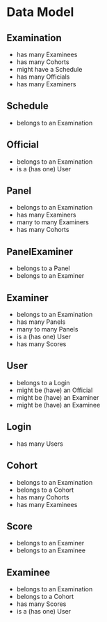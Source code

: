 # Data Model

## Examination

- has many Examinees
- has many Cohorts
- might have a Schedule
- has many Officials
- has many Examiners

## Schedule

- belongs to an Examination

## Official

- belongs to an Examination
- is a (has one) User

## Panel

- belongs to an Examination
- has many Examiners
- many to many Examiners
- has many Cohorts

## PanelExaminer

- belongs to a Panel
- belongs to an Examiner

## Examiner

- belongs to an Examination
- has many Panels
- many to many Panels
- is a (has one) User
- has many Scores

## User

- belongs to a Login
- might be (have) an Official
- might be (have) an Examiner
- might be (have) an Examinee

## Login

- has many Users

## Cohort

- belongs to an Examination
- belongs to a Cohort
- has many Cohorts
- has many Examinees

## Score

- belongs to an Examiner
- belongs to an Examinee

## Examinee

- belongs to an Examination
- belongs to a Cohort
- has many Scores
- is a (has one) User
